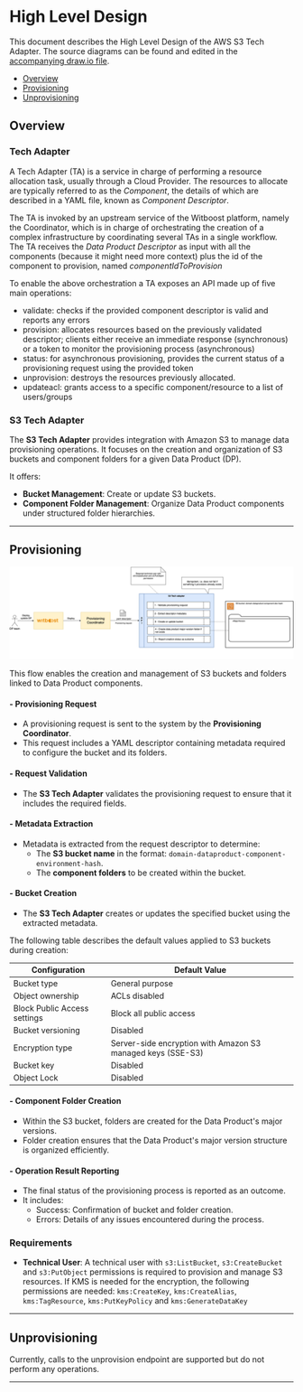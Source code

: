 # High Level Design

This document describes the High Level Design of the AWS S3 Tech Adapter.
The source diagrams can be found and edited in the [accompanying draw.io file](hld.drawio).

- [Overview](#overview)
- [Provisioning](#provisioning)
- [Unprovisioning](#unprovisioning)


## Overview

### Tech Adapter

A Tech Adapter (TA) is a service in charge of performing a resource allocation task, usually
through a Cloud Provider. The resources to allocate are typically referred to as the _Component_, the
details of which are described in a YAML file, known as _Component Descriptor_.

The TA is invoked by an upstream service of the Witboost platform, namely the Coordinator, which is in charge of orchestrating the creation
of a complex infrastructure by coordinating several TAs in a single workflow. The TA receives
the _Data Product Descriptor_ as input with all the components (because it might need more context) plus the id of the component to provision, named _componentIdToProvision_

To enable the above orchestration a TA exposes an API made up of five main operations:
- validate: checks if the provided component descriptor is valid and reports any errors
- provision: allocates resources based on the previously validated descriptor; clients either receive an immediate response (synchronous) or a token to monitor the provisioning process (asynchronous)
- status: for asynchronous provisioning, provides the current status of a provisioning request using the provided token
- unprovision: destroys the resources previously allocated.
- updateacl: grants access to a specific component/resource to a list of users/groups

### S3 Tech Adapter

The **S3 Tech Adapter** provides integration with Amazon S3 to manage data provisioning operations. It focuses on the creation and organization of S3 buckets and component folders for a given Data Product (DP).

It offers:
- **Bucket Management**: Create or update S3 buckets.
- **Component Folder Management**: Organize Data Product components under structured folder hierarchies.

---

## Provisioning

![HLD_provisioning.png](img/HLD_provisioning.png)

This flow enables the creation and management of S3 buckets and folders linked to Data Product components.

#### - **Provisioning Request**
- A provisioning request is sent to the system by the **Provisioning Coordinator**.
- This request includes a YAML descriptor containing metadata required to configure the bucket and its folders.

#### - **Request Validation**
- The **S3 Tech Adapter** validates the provisioning request to ensure that it includes the required fields.

#### - **Metadata Extraction**
- Metadata is extracted from the request descriptor to determine:
    - The **S3 bucket name** in the format: `domain-dataproduct-component-environment-hash`.
    - The **component folders** to be created within the bucket.

#### - **Bucket Creation**
- The **S3 Tech Adapter** creates or updates the specified bucket using the extracted metadata.

The following table describes the default values applied to S3 buckets during creation:

| **Configuration**            | **Default Value**                                           |
| ---------------------------- | ----------------------------------------------------------- |
| Bucket type                  | General purpose                                             |
| Object ownership             | ACLs disabled                                               |
| Block Public Access settings | Block all public access                                     |
| Bucket versioning            | Disabled                                                    |
| Encryption type              | Server-side encryption with Amazon S3 managed keys (SSE-S3) |
| Bucket key                   | Disabled                                                    |
| Object Lock                  | Disabled                                                    |

#### - **Component Folder Creation**
- Within the S3 bucket, folders are created for the Data Product's major versions.
- Folder creation ensures that the Data Product's major version structure is organized efficiently.

#### - **Operation Result Reporting**
- The final status of the provisioning process is reported as an outcome.
- It includes:
    - Success: Confirmation of bucket and folder creation.
    - Errors: Details of any issues encountered during the process.


### Requirements

- **Technical User**: A technical user with `s3:ListBucket`, `s3:CreateBucket` and `s3:PutObject` permissions is required to provision and manage S3 resources. If KMS is needed for the encryption, the following permissions are needed: `kms:CreateKey`, `kms:CreateAlias`, `kms:TagResource`, `kms:PutKeyPolicy` and `kms:GenerateDataKey`

---

## Unprovisioning

Currently, calls to the unprovision endpoint are supported but do not perform any operations.

---
